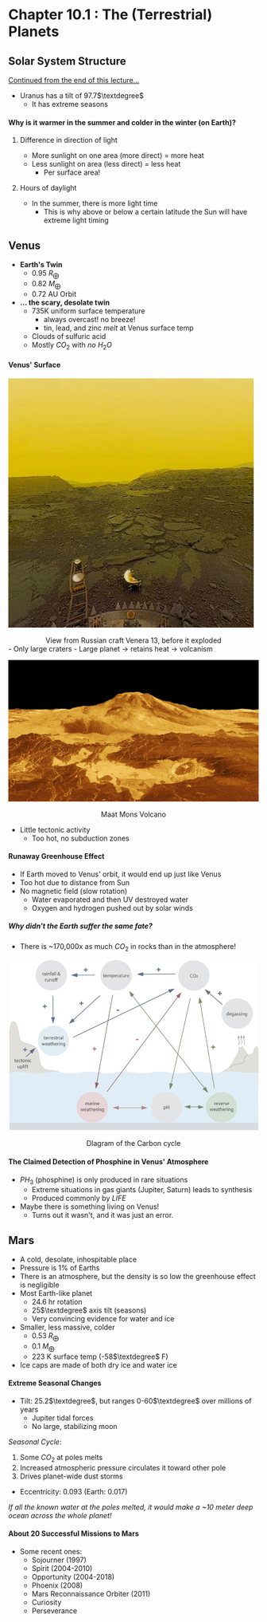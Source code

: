 # Chapter 10.1 : The (Terrestrial) Planets

## Solar System Structure
[Continued from the end of this lecture...](ASTRO2%2009-18-23%20Lecture%2010.md)

- Uranus has a tilt of 97.7$\textdegree$
	- It has extreme seasons

#### Why is it warmer in the summer and colder in the winter (on Earth)?

1. Difference in direction of light
	- More sunlight on one area (more direct) = more heat
	- Less sunlight on area (less direct) = less heat 
		- Per surface area!

2. Hours of daylight
	- In the summer, there is more light time
		- This is why above or below a certain latitude the Sun will have extreme light timing

## Venus
- **Earth's Twin**
	- 0.95 $R_{⨁}$
	- 0.82 $M_⨁$ 
	- 0.72 AU Orbit
- **... the scary, desolate twin**
	- 735K uniform surface temperature
		- always overcast! no breeze!
		- tin, lead, and zinc *melt* at Venus surface temp
	- Clouds of sulfuric acid
	- Mostly $CO_{2}$ with *no* $H_{2}O$

#### Venus' Surface
![center](../zassets/Pasted%20image%2020230920120302.png)
<div style="text-align: center; width: 100%;">View from Russian craft Venera 13, before it exploded</div>
- Only large craters
- Large planet → retains heat → volcanism

![center](../zassets/Pasted%20image%2020230920120426.png)

<div style="text-align: center; width: 100%;">Maat Mons Volcano</div>

- Little tectonic activity
	- Too hot, no subduction zones

#### Runaway Greenhouse Effect
- If Earth moved to Venus' orbit, it would end up just like Venus
- Too hot due to distance from Sun
- No magnetic field (slow rotation)
	- Water evaporated and then UV destroyed water
	- Oxygen and hydrogen pushed out by solar winds
##### Why didn't the Earth suffer the same fate?
- There is ~170,000x as much $CO_{2}$ in rocks than in the atmosphere!

![center](../zassets/Pasted%20image%2020230920121101.png)

<div style="text-align: center; width: 100%;">DIagram of the Carbon cycle</div>

#### The Claimed Detection of Phosphine in Venus' Atmosphere
- $PH_{3}$ (phosphine) is only produced in rare situations
	- Extreme situations in gas giants (Jupiter, Saturn) leads to synthesis
	- Produced commonly by *LIFE*
- Maybe there is something living on Venus!
	- Turns out it wasn't, and it was just an error.

## Mars
- A cold, desolate, inhospitable place
- Pressure is 1% of Earths
- There is an atmosphere, but the density is so low the greenhouse effect is negligible
- Most Earth-like planet
	- 24.6 hr rotation
	- 25$\textdegree$ axis tilt (seasons)
	- Very convincing evidence for water and ice
- Smaller, less massive, colder
	- 0.53 $R_{⨁}$
	- 0.1 $M_{⨁}$
	- 223 K surface temp (-58$\textdegree$ F)
- Ice caps are made of both dry ice and water ice

#### Extreme Seasonal Changes
- Tilt: 25.2$\textdegree$, but ranges 0-60$\textdegree$ over millions of years
	- Jupiter tidal forces
	- No large, stabilizing moon

*Seasonal Cycle*:
1. Some $CO_{2}$ at poles melts
2. Increased atmospheric pressure circulates it toward other pole
3. Drives planet-wide dust storms

- Eccentricity: 0.093 (Earth: 0.017)

*If all the known water at the poles melted, it would make a ~10 meter deep ocean across the whole planet!*

#### About 20 Successful Missions to Mars
- Some recent ones:
	- Sojourner (1997)
	- Spirit (2004-2010)
	- Opportunity (2004-2018)
	- Phoenix (2008)
	- Mars Reconnaissance Orbiter (2011)
	- Curiosity
	- Perseverance


